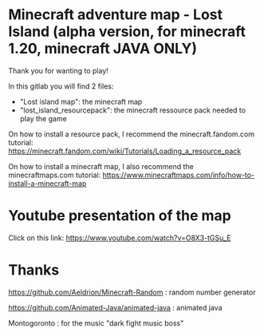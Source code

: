 # Minecraft adventure map - Lost Island (alpha version, for minecraft 1.20, minecraft JAVA ONLY)

Thank you for wanting to play!

In this gitlab you will find 2 files: 
- "Lost island map": the minecraft map
- "lost_island_resourcepack": the minecraft ressource pack needed to play the game

On how to install a resource pack, I recommend the minecraft.fandom.com tutorial: https://minecraft.fandom.com/wiki/Tutorials/Loading_a_resource_pack

On how to install a minecraft map, I also recommend the minecraftmaps.com tutorial: https://www.minecraftmaps.com/info/how-to-install-a-minecraft-map

# Youtube presentation of the map

Click on this link: https://www.youtube.com/watch?v=O8X3-tGSu_E

# Thanks

https://github.com/Aeldrion/Minecraft-Random : random number generator

https://github.com/Animated-Java/animated-java : animated java

Montogoronto : for the music "dark fight music boss"
